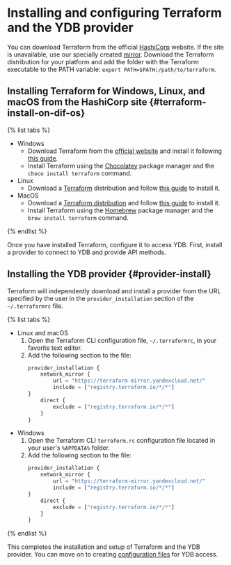 # Installing and configuring Terraform and the YDB provider

You can download Terraform from the official [HashiCorp](https://developer.hashicorp.com/terraform/downloads) website. If the site is unavailable, use our specially created [mirror](https://hashicorp-releases.yandexcloud.net/terraform/). Download the Terraform distribution for your platform and add the folder with the Terraform executable to the PATH variable: `export PATH=$PATH:/path/to/terraform`.


## Installing Terraform for Windows, Linux, and macOS from the HashiCorp site {#terraform-install-on-dif-os}

{% list tabs %}

- Windows
   * Download Terraform from the [official website](https://developer.hashicorp.com/terraform/downloads) and install it following [this guide](https://developer.hashicorp.com/terraform/tutorials/aws-get-started/install-cli?in=terraform%2Faws-get-started).
   * Install Terraform using the [Chocolatey](https://chocolatey.org/install) package manager and the `choco install terraform` command.
- Linux
   * Download a [Terraform](https://developer.hashicorp.com/terraform/downloads) distribution and follow [this guide](https://developer.hashicorp.com/terraform/tutorials/aws-get-started/install-cli?in=terraform%2Faws-get-started) to install it.
- MacOS
   * Download a [Terraform distribution](https://developer.hashicorp.com/terraform/downloads) and follow [this guide](https://developer.hashicorp.com/terraform/tutorials/aws-get-started/install-cli?in=terraform%2Faws-get-started) to install it.
   * Install Terraform using the [Homebrew](https://brew.sh) package manager and the `brew install terraform` command.

{% endlist %}

Once you have installed Terraform, configure it to access YDB. First, install a provider to connect to YDB and provide API methods.


## Installing the YDB provider {#provider-install}

Terraform will independently download and install a provider from the URL specified by the user in the `provider_installation` section of the `~/.terraformrc` file.

{% list tabs %}
- Linux and macOS
   1. Open the  Terraform CLI configuration file, `~/.terraformrc`, in your favorite text editor.
   2. Add the following section to the file:
      ```tf
      provider_installation {
          network_mirror {
              url = "https://terraform-mirror.yandexcloud.net/"
              include = ["registry.terraform.io/*/*"]
      }
          direct {
              exclude = ["registry.terraform.io/*/*"]
          }
      }
      ```
- Windows
   1. Open the Terraform CLI `terraform.rc` configuration file located in your user's `%APPDATA%` folder.
   2. Add the following section to the file:
      ```tf
      provider_installation {
          network_mirror {
              url = "https://terraform-mirror.yandexcloud.net/"
              include = ["registry.terraform.io/*/*"]
      }
          direct {
              exclude = ["registry.terraform.io/*/*"]
          }
      }
      ```
{% endlist %}

This completes the installation and setup of Terraform and the YDB provider. You can move on to creating [configuration files](./configure.md) for YDB access.
